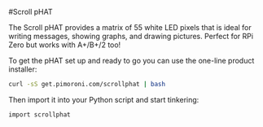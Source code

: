 <!--
---
name: Scroll pHAT
manufacturer: Pimoroni
url: https://github.com/pimoroni/scroll-phat
github: https://github.com/pimoroni/scroll-phat
buy: https://shop.pimoroni.com/products/scroll-phat
description: A 11 x 5 LED matrix.
install:
  'devices':
    - 'i2c'
  'apt':
    - 'python-smbus'
    - 'python3-smbus'
    'python':
    - 'scrollphat'
  'python3':
    - 'scrollphat'
  'examples': 'examples/'
pincount: 38
i2c:
'0x60':
    name: Matrix LED driver
    device: IS31FL3730
pin:
  '3':
    mode: i2c
  '5':
    mode: i2c
-->
#Scroll pHAT

The Scroll pHAT provides a matrix of 55 white LED pixels that is ideal for writing messages, showing graphs, and drawing pictures. Perfect for RPi Zero but works with A+/B+/2 too!

To get the pHAT set up and ready to go you can use the one-line product installer:

```bash
curl -sS get.pimoroni.com/scrollphat | bash
```

Then import it into your Python script and start tinkering:

```bash
import scrollphat
```
